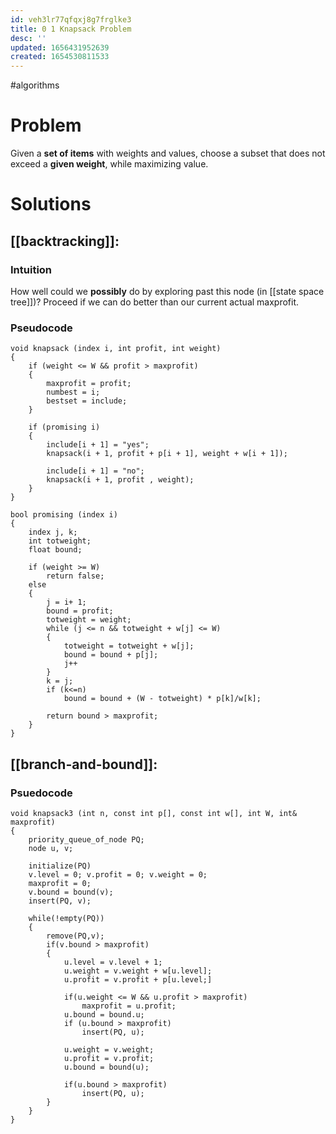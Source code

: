 ```yaml
---
id: veh3lr77qfqxj8g7frglke3
title: 0 1 Knapsack Problem
desc: ''
updated: 1656431952639
created: 1654530811533
---
```

#algorithms
# Problem
Given a **set of items** with weights and values, choose a subset that does not exceed a **given weight**, while maximizing value.

# Solutions
## [[backtracking]]:
### Intuition
How well could we **possibly** do by exploring past this node (in [[state space tree]])?  Proceed if we can do better than our current actual maxprofit.
### Pseudocode
```
void knapsack (index i, int profit, int weight)
{
	if (weight <= W && profit > maxprofit)
	{
		maxprofit = profit;
		numbest = i;
		bestset = include;
	}
	
	if (promising i)
	{
		include[i + 1] = "yes";
		knapsack(i + 1, profit + p[i + 1], weight + w[i + 1]);
		
		include[i + 1] = "no";
		knapsack(i + 1, profit , weight);
	}
}

bool promising (index i)
{
	index j, k;
	int totweight;
	float bound;
	
	if (weight >= W)
		return false;
	else
	{
		j = i+ 1;
		bound = profit;
		totweight = weight;
		while (j <= n && totweight + w[j] <= W)
		{
			totweight = totweight + w[j];
			bound = bound + p[j];
			j++
		}
		k = j;
		if (k<=n)
			bound = bound + (W - totweight) * p[k]/w[k];
		
		return bound > maxprofit;
	}
}
```
## [[branch-and-bound]]:
### Psuedocode
```
void knapsack3 (int n, const int p[], const int w[], int W, int& maxprofit)
{
	priority_queue_of_node PQ;
	node u, v;
	
	initialize(PQ)
	v.level = 0; v.profit = 0; v.weight = 0;
	maxprofit = 0;
	v.bound = bound(v);
	insert(PQ, v);
	
	while(!empty(PQ))
	{
		remove(PQ,v);
		if(v.bound > maxprofit)
		{
			u.level = v.level + 1;
			u.weight = v.weight + w[u.level];
			u.profit = v.profit + p[u.level;]
			
			if(u.weight <= W && u.profit > maxprofit)
				maxprofit = u.profit;
			u.bound = bound.u;
			if (u.bound > maxprofit)
				insert(PQ, u);
			
			u.weight = v.weight;
			u.profit = v.profit;
			u.bound = bound(u);
			
			if(u.bound > maxprofit)
				insert(PQ, u);
		}
	}
}
```
